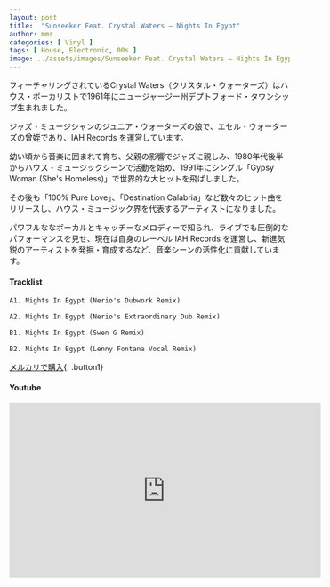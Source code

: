 ```yaml
---
layout: post
title:  "Sunseeker Feat. Crystal Waters – Nights In Egypt"
author: mmr
categories: [ Vinyl ]
tags: [ House, Electronic, 00s ]
image: ../assets/images/Sunseeker Feat. Crystal Waters – Nights In Egypt.jpg
---
```


フィーチャリングされているCrystal Waters（クリスタル・ウォーターズ）はハウス・ボーカリストで1961年にニュージャージー州デプトフォード・タウンシップ生まれました。

ジャズ・ミュージシャンのジュニア・ウォーターズの娘で、エセル・ウォーターズの曾姪であり、IAH Records を運営しています。

幼い頃から音楽に囲まれて育ち、父親の影響でジャズに親しみ、1980年代後半からハウス・ミュージックシーンで活動を始め、1991年にシングル「Gypsy Woman (She's Homeless)」で世界的な大ヒットを飛ばしました。

その後も「100% Pure Love」、「Destination Calabria」など数々のヒット曲をリリースし、ハウス・ミュージック界を代表するアーティストになりました。

パワフルななボーカルとキャッチーなメロディーで知られ、ライブでも圧倒的なパフォーマンスを見せ、現在は自身のレーベル IAH Records を運営し、新進気鋭のアーティストを発掘・育成するなど、音楽シーンの活性化に貢献しています。

#### Tracklist
```md
A1. Nights In Egypt (Nerio's Dubwork Remix)

A2. Nights In Egypt (Nerio's Extraordinary Dub Remix)

B1. Nights In Egypt (Swen G Remix)

B2. Nights In Egypt (Lenny Fontana Vocal Remix)
```

[メルカリで購入](https://jp.mercari.com/item/m71855515257?afid=6142608987){: .button1}

#### Youtube
<iframe width="560" height="315" src="https://www.youtube.com/embed/8AMkY45WqAI?si=pUPyGdKl7x-TagyY" title="YouTube video player" frameborder="0" allow="accelerometer; autoplay; clipboard-write; encrypted-media; gyroscope; picture-in-picture; web-share" referrerpolicy="strict-origin-when-cross-origin" allowfullscreen></iframe>
